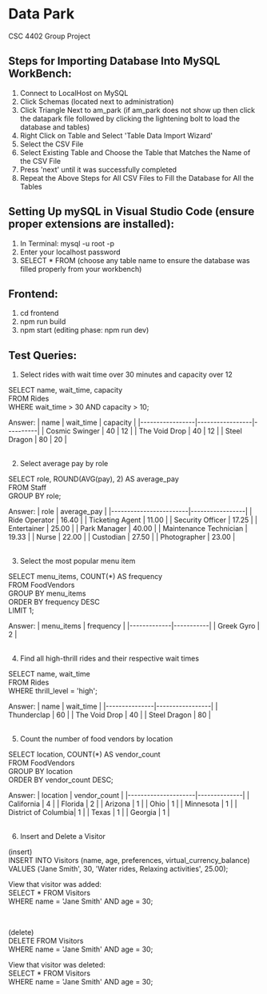# Data Park
CSC 4402 Group Project

## Steps for Importing Database Into MySQL WorkBench:
1. Connect to LocalHost on MySQL
2. Click Schemas (located next to administration)
3. Click Triangle Next to am_park (if am_park does not show up then click the datapark file followed by clicking the lightening bolt to load the database and tables)
4. Right Click on Table and Select 'Table Data Import Wizard'
5. Select the CSV File 
6. Select Existing Table and Choose the Table that Matches the Name of the CSV File
7. Press 'next' until it was successfully completed
8. Repeat the Above Steps for All CSV Files to Fill the Database for All the Tables

## Setting Up mySQL in Visual Studio Code (ensure proper extensions are installed):
1. In Terminal: mysql -u root -p
2. Enter your localhost password
3. SELECT * FROM (choose any table name to ensure the database was filled properly from your workbench)

## Frontend:
1. cd frontend
2. npm run build
3. npm start (editing phase: npm run dev)

## Test Queries:
1. Select rides with wait time over 30 minutes and capacity over 12<br>

SELECT name, wait_time, capacity<br>
FROM Rides<br>
WHERE wait_time > 30 AND capacity > 10;<br>

Answer:
| name            | wait_time       | capacity |
|-----------------|-----------------|----------|
| Cosmic Swinger  | 40              | 12       |
| The Void Drop   | 40              | 12       |
| Steel Dragon    | 80              | 20       |
<br>
<br>


2. Select average pay by role<br>

SELECT role, ROUND(AVG(pay), 2) AS average_pay<br>
FROM Staff<br>
GROUP BY role;<br>

Answer:
| role                   | average_pay     |
|------------------------|-----------------|
| Ride Operator          | 16.40           |
| Ticketing Agent        | 11.00           |
| Security Officer       | 17.25           |
| Entertainer            | 25.00           |
| Park Manager           | 40.00           |
| Maintenance Technician | 19.33           |
| Nurse                  | 22.00           |
| Custodian              | 27.50           |
| Photographer           | 23.00           |
<br>
<br>


3. Select the most popular menu item<br>

SELECT menu_items, COUNT(*) AS frequency<br>
FROM FoodVendors<br>
GROUP BY menu_items<br>
ORDER BY frequency DESC<br>
LIMIT 1;<br>

Answer:
| menu_items  | frequency |
|-------------|-----------|
| Greek Gyro  | 2         |
<br>
<br>

4. Find all high-thrill rides and their respective wait times<br>

SELECT name, wait_time<br>
FROM Rides<br>
WHERE thrill_level = 'high';

Answer:
| name          | wait_time |
|---------------|-----------------|
| Thunderclap   | 60              |
| The Void Drop | 40              |
| Steel Dragon  | 80              |
<br>
<br>

5. Count the number of food vendors by location<br>

SELECT location, COUNT(*) AS vendor_count<br>
FROM FoodVendors<br>
GROUP BY location<br>
ORDER BY vendor_count DESC;<br>

Answer:
| location            | vendor_count |
|---------------------|--------------|
| California          | 4            |
| Florida             | 2            |
| Arizona             | 1            |
| Ohio                | 1            |
| Minnesota           | 1            |
| District of Columbia| 1            |
| Texas               | 1            |
| Georgia             | 1            |
<br>
<br>

6. Insert and Delete a Visitor<br>

(insert)<br>
INSERT INTO Visitors (name, age, preferences, virtual_currency_balance)<br>
VALUES ('Jane Smith', 30, 'Water rides, Relaxing activities', 25.00);

View that visitor was added:<br>
SELECT * FROM Visitors<br>
WHERE name = 'Jane Smith' AND age = 30;<br>

<br>

(delete)<br>
DELETE FROM Visitors<br>
WHERE name = 'Jane Smith' AND age = 30;

View that visitor was deleted: <br>
SELECT * FROM Visitors<br>
WHERE name = 'Jane Smith' AND age = 30;
